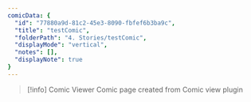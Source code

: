 ```yaml
---
comicData: {
  "id": "77880a9d-81c2-45e3-8090-fbfef6b3ba9c",
  "title": "testComic",
  "folderPath": "4. Stories/testComic",
  "displayMode": "vertical",
  "notes": [],
  "displayNote": true
}
---
```


> [!info] Comic Viewer
> Comic page created from Comic view plugin

